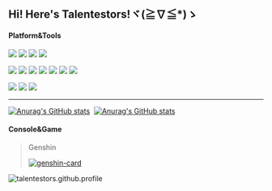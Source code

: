 ## Hi! Here's Talentestors!ヾ(≧∇≦*)ゝ

#### Platform&Tools

[![](https://img.shields.io/badge/Windows-11-4e9eee?style=flat-square&logo=windows&logoColor=ffffff)](https://www.microsoft.com/windows/windows-11)
[![](https://img.shields.io/badge/IDE-Visual%20Studio%20Code-blue?style=flat-square&logo=visual-studio-code&logoColor=ffffff)](https://code.visualstudio.com/)
[![](https://img.shields.io/badge/OS-Arch%20Linux-33aadd?style=flat-square&logo=arch-linux&logoColor=ffffff)](https://www.archlinux.org/)
[![](https://img.shields.io/badge/Linux-vim-57A143?style=flat-square&logo=Vim&logoColor=ffffff)](https://www.vim.org/)

[![](https://img.shields.io/badge/-HTML5-E34F26?style=flat-square&logo=html5&logoColor=white)](https://html.spec.whatwg.org/)
[![](https://img.shields.io/badge/-CSS3-1572B6?style=flat-square&logo=css3&logoColor=white)](https://www.w3.org/Style/CSS/)
[![](https://img.shields.io/badge/-JavaScript-f7e018?style=flat-square&logo=javascript&logoColor=white)](https://www.ecma-international.org/)
[![](https://img.shields.io/badge/-TypeScript-007acc?style=flat-square&logo=typescript&logoColor=white)](https://www.typescriptlang.org/)
[![](https://img.shields.io/badge/-Git-f05032?style=flat-square&logo=git&logoColor=white)](https://git-scm.com/)
[![](https://img.shields.io/badge/-Vue.js-4fc08d?style=flat-square&logo=vue.js&logoColor=ffffff)](https://vuejs.org/)
[![](https://img.shields.io/badge/-Node.js-43853d?style=flat-square&logo=node.js&logoColor=ffffff)](https://nodejs.org/)

[![](https://img.shields.io/badge/-C++-00599C?style=flat-square&logo=cplusplus&logoColor=white)](https://cplusplus.com/)
[![](https://img.shields.io/badge/-Python-3776AB?style=flat-square&logo=Python&logoColor=white)](https://www.python.org/)
[![](https://img.shields.io/badge/-Linux-fcc624?style=flat-square&logo=linux&logoColor=white)](https://www.linuxfoundation.org/)

<hr/>

[![Anurag's GitHub stats](https://github-readme-stats.stazxr.cn/api?username=talentestors&show_icons=true&theme=radical)](https://github-readme-stats-lake-delta.vercel.app/api?username=talentestors&show_icons=true&theme=radical)&nbsp;
[![Anurag's GitHub stats](https://github-readme-stats.stazxr.cn/api/top-langs/?username=talentestors&show_icons=true&include_all_commits=true&theme=radical&layout=compact)](https://github-readme-stats-lake-delta.vercel.app/api/top-langs/?username=talentestors&show_icons=true&include_all_commits=true&theme=radical)

#### Console&Game

> Genshin
> 
> [![genshin-card](https://genshin-card.himiku.com/rand/195834099.png)](https://www.miyoushe.com/ys/accountCenter/postList?id=195834099)

![talentestors.github.profile](https://count.getloli.com/get/@talentestors.github.profile?theme=rule34)
